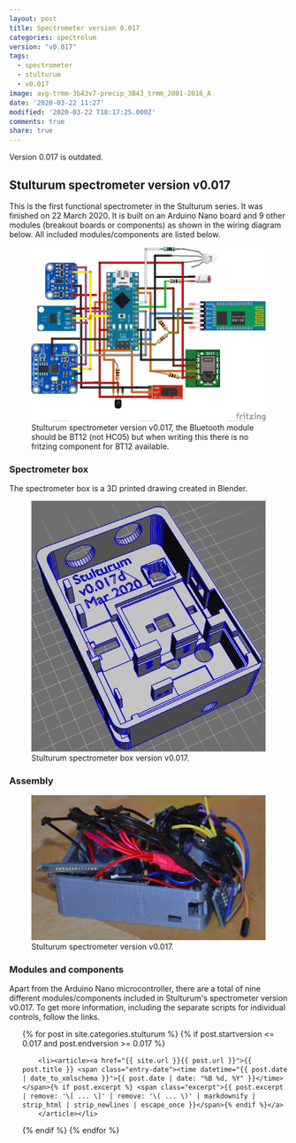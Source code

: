 ```yaml
---
layout: post
title: Spectrometer version 0.017
categories: spectrolum
version: "v0.017"
tags:
  - spectrometer
  - stulturum
  - v0.017
image: avg-trmm-3b43v7-precip_3B43_trmm_2001-2016_A
date: '2020-03-22 11:27'
modified: '2020-03-22 T18:17:25.000Z'
comments: true
share: true
---
```


Version 0.017 is outdated.

## Stulturum spectrometer version v0.017

This is the first functional spectrometer in the Stulturum series. It was finished on 22 March 2020. It is built on an Arduino Nano board and 9 other modules (breakout boards or components) as shown in the wiring diagram below. All included modules/components are listed below.

<figure>
<img src="../../images/nano-spectro_v0017_breadfree_bb.png">
<figcaption> Stulturum spectrometer version v0.017, the Bluetooth module should be BT12 (not HC05) but when writing this there is no fritzing component for BT12 available.</figcaption>
</figure>

### Spectrometer box

The spectrometer box is a 3D printed drawing created in <span class='app'>Blender</span>.

<figure>
<img src="../../images/spectra-stulturum_v0017d.png">
<figcaption> Stulturum spectrometer box version v0.017.</figcaption>
</figure>

### Assembly

<figure>
<img src="../../images/spectrolum_v017d_photo.png">
<figcaption> Stulturum spectrometer version v0.017.</figcaption>
</figure>

### Modules and components

Apart from the Arduino Nano microcontroller, there are a total of nine different modules/components included in Stulturum's spectrometer version v0.017. To get more information, including the separate scripts for individual controls, follow the links.

<ul class="post-list">
{% for post in site.categories.stulturum %}
  {% if post.startversion <= 0.017 and post.endversion >= 0.017 %}

        <li><article><a href="{{ site.url }}{{ post.url }}">{{ post.title }} <span class="entry-date"><time datetime="{{ post.date | date_to_xmlschema }}">{{ post.date | date: "%B %d, %Y" }}</time></span>{% if post.excerpt %} <span class="excerpt">{{ post.excerpt | remove: '\[ ... \]' | remove: '\( ... \)' | markdownify | strip_html | strip_newlines | escape_once }}</span>{% endif %}</a>
        </article></li>

  {% endif %}
{% endfor %}
</ul>
